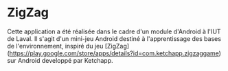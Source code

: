 # ZigZag

Cette application a été réalisée dans le cadre d'un module d'Android à l'IUT de Laval.
Il s'agit d'un mini-jeu Android destiné à l'apprentissage des bases de l'environnement, inspiré du jeu [ZigZag]
(https://play.google.com/store/apps/details?id=com.ketchapp.zigzaggame) sur Android developpé par Ketchapp.

